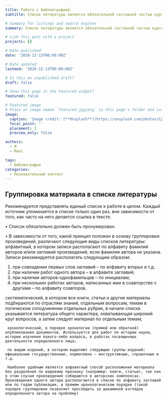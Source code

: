 ```yaml
---
title: Работа с библиографией.
subtitle: Список литературы является обязательной составной частью курсовой, дипломной или другой научной работы и показывает умение слушателя применять на практике знания, полученные при изучении соответствующих учебных дисциплин, отражает самостоятельную творческую работу, проделанную автором по сбору и анализу материала, документально подтверждает и обосновывает достоверность и точность приводимых в тексте работы фактов, статистических данных, цитат и других сведений, заимствованных из различных источников. Грамотно составленный список и приведенные библиографические ссылки и сноски в определенной мере есть также выражение научной этики и культуры научного труда. Поэтому вопросам составления и оформления библиографического списка и приведения библиографических ссылок в научной работе следует уделять самое серьезное внимание.

# Summary for listings and search engines
summary: Список литературы является обязательной составной частью курсовой, дипломной или другой научной работы и показывает умение слушателя применять на практике знания, полученные при изучении соответствующих учебных дисциплин, отражает самостоятельную творческую работу, проделанную автором по сбору и анализу материала, документально подтверждает и обосновывает достоверность и точность приводимых в тексте работы фактов, статистических данных, цитат и других сведений, заимствованных из различных источников. Грамотно составленный список и приведенные библиографические ссылки и сноски в определенной мере есть также выражение научной этики и культуры научного труда. Поэтому вопросам составления и оформления библиографического списка и приведения библиографических ссылок в научной работе следует уделять самое серьезное внимание.

# Link this post with a project
projects: []

# Date published
date: '2020-12-13T00:00:00Z'

# Date updated
lastmod: '2020-12-13T00:00:00Z'

# Is this an unpublished draft?
draft: false

# Show this page in the Featured widget?
featured: false

# Featured image
# Place an image named `featured.jpg/png` in this page's folder and customize its options here.
image:
  caption: 'Image credit: [**Unsplash**](https://unsplash.com/photos/CpkOjOcXdUY)'
  focal_point: ''
  placement: 2
  preview_only: false

authors:
  - Я
  - Макс

tags:
  - Библиография
categories:
  - Познавательный контент
---
```



## Группировка материала в списке литературы

Рекомендуется представлять единый список к работе в целом. Каждый источник упоминается в списке только один раз, вне зависимости от того, как часто на него делается ссылка в тексте.
 
•   Список обязательно должен быть пронумерован.
 
•   В зависимости от того, какой принцип положен в основу группировки произведений, различают следующие виды списков литературы:
     алфавитный, в котором записи располагают по алфавиту фамилий авторов и/или заглавий произведений, если фамилия автора не указана. Записи рекомендуется располагать следующим образом:

1) при совпадении первых слов заглавий – по алфавиту вторых и т.д.
2) при наличии работ одного автора – в алфавите заглавий;
3) при наличии авторов-однофамильцев – по инициалам;
4) при нескольких работах авторов, написанных ими в соавторстве с другими – по алфавиту соавторов.

систематический, в котором все книги, статьи и другие материалы подбираются по отраслям знаний, отдельным вопросам, темам в логическом соподчинении отдельных рубрик, в начале списка указывается литература общего характера, охватывающая широкий круг вопросов, а затем следует материал по отдельным темам;

     хронологический, в порядке хронологии (прямой или обратной) опубликования документов. Используется для работ по истории науки, истории изучения какого-либо вопроса, в работах посвященных деятельности определенного лица;

     по видам изданий, в котором выделяют следующие группы изданий: официальные государственные, нормативно – инструктивные, справочные и т.д.

     Наиболее удобным является алфавитный способ расположения материала без разделения по видовому признаку (например: книги, статьи), так как в этом случае произведения собираются в авторских комплексах. Произведения одного автора располагаются в списке по алфавиту заглавий или по годам публикации, в прямом хронологическом порядке (такой порядок группировки позволяет проследить за динамикой взглядов определенного автора на проблему)






